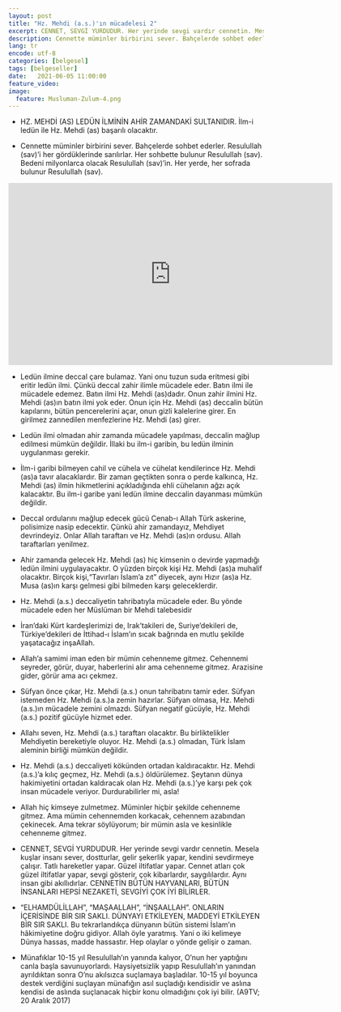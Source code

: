 ```yaml
---
layout: post
title: "Hz. Mehdi (a.s.)'ın mücadelesi 2"
excerpt: CENNET, SEVGİ YURDUDUR. Her yerinde sevgi vardır cennetin. Mesela kuşlar insanı sever, dostturlar, gelir şekerlik yapar, kendini sevdirmeye çalışır.
description: Cennette müminler birbirini sever. Bahçelerde sohbet ederler. Resulullah (sav)’i her gördüklerinde sarılırlar.
lang: tr
encode: utf-8
categories: [belgesel]
tags: [belgeseller]
date:   2021-06-05 11:00:00
feature_video: 
image:
  feature: Musluman-Zulum-4.png
---
```


- HZ. MEHDİ (AS) LEDÜN İLMİNİN AHİR ZAMANDAKİ SULTANIDIR. İlm-i ledün ile Hz. Mehdi (as) başarılı olacaktır.

- Cennette müminler birbirini sever. Bahçelerde sohbet ederler. Resulullah (sav)’i her gördüklerinde sarılırlar. Her sohbette bulunur Resulullah (sav). Bedeni milyonlarca olacak Resulullah (sav)’in. Her yerde, her sofrada bulunur Resulullah (sav).

<div class="responsive-wrap">
<iframe src="https://e.pcloud.link/publink/show?code=XZ9i2VZa9VKkHk6yTj7HXwsNnuY3HBLBXu7" scrolling="no" frameborder="0" width="640" height="360" allowfullscreen="true" webkitallowfullscreen="true" mozallowfullscreen="true"></iframe>
</div>

- Ledün ilmine deccal çare bulamaz. Yani onu tuzun suda eritmesi gibi eritir ledün ilmi. Çünkü deccal zahir ilimle mücadele eder. Batın ilmi ile mücadele edemez. Batın ilmi Hz. Mehdi (as)dadır. Onun zahir ilmini Hz. Mehdi (as)ın batın ilmi yok eder. Onun için Hz. Mehdi (as) deccalin bütün kapılarını, bütün pencerelerini açar, onun gizli kalelerine girer. En girilmez zannedilen menfezlerine Hz. Mehdi (as) girer.

- Ledün ilmi olmadan ahir zamanda mücadele yapılması, deccalin mağlup edilmesi mümkün değildir. İllaki bu ilm-i garibin, bu ledün ilminin uygulanması gerekir.

- İlm-i garibi bilmeyen cahil ve cühela ve cühelat kendilerince Hz. Mehdi (as)a tavır alacaklardır. Bir zaman geçtikten sonra o perde kalkınca, Hz. Mehdi (as) ilmin hikmetlerini açıkladığında ehli cühelanın ağzı açık kalacaktır. Bu ilm-i garibe yani ledün ilmine deccalin dayanması mümkün değildir.

- Deccal ordularını mağlup edecek gücü Cenab-ı Allah Türk askerine, polisimize nasip edecektir. Çünkü ahir zamandayız, Mehdiyet devrindeyiz. Onlar Allah taraftarı ve Hz. Mehdi (as)ın ordusu. Allah taraftarları yenilmez.

- Ahir zamanda gelecek Hz. Mehdi (as) hiç kimsenin o devirde yapmadığı ledün ilmini uygulayacaktır. O yüzden birçok kişi Hz. Mehdi (as)a muhalif olacaktır. Birçok kişi,“Tavırları İslam’a zıt” diyecek, aynı Hızır (as)a Hz. Musa (as)ın karşı gelmesi gibi bilmeden karşı geleceklerdir.

- Hz. Mehdi (a.s.) deccaliyetin tahribatıyla mücadele eder. Bu yönde mücadele eden her Müslüman bir Mehdi talebesidir

- İran’daki Kürt kardeşlerimizi de, Irak’takileri de, Suriye’dekileri de, Türkiye’dekileri de İttihad-ı İslam’ın sıcak bağrında en mutlu şekilde yaşatacağız inşaAllah.

- Allah’a samimi iman eden bir mümin cehenneme gitmez. Cehennemi seyreder, görür, duyar, haberlerini alır ama cehenneme gitmez. Arazisine gider, görür ama acı çekmez.

- Süfyan önce çıkar, Hz. Mehdi (a.s.) onun tahribatını tamir eder. Süfyan istemeden Hz. Mehdi (a.s.)a zemin hazırlar. Süfyan olmasa, Hz. Mehdi (a.s.)ın mücadele zemini olmazdı. Süfyan negatif gücüyle, Hz. Mehdi (a.s.) pozitif gücüyle hizmet eder.

- Allahı seven, Hz. Mehdi (a.s.) taraftarı olacaktır. Bu birliktelikler Mehdiyetin bereketiyle oluyor. Hz. Mehdi (a.s.) olmadan, Türk İslam aleminin birliği mümkün değildir.

- Hz. Mehdi (a.s.) deccaliyeti kökünden ortadan kaldıracaktır. Hz. Mehdi (a.s.)’a kılıç geçmez, Hz. Mehdi (a.s.) öldürülemez. Şeytanın dünya hakimiyetini ortadan kaldıracak olan Hz. Mehdi (a.s.)’ye karşı pek çok insan mücadele veriyor. Durdurabilirler mi, asla!

- Allah hiç kimseye zulmetmez. Müminler hiçbir şekilde cehenneme gitmez. Ama mümin cehennemden korkacak, cehennem azabından çekinecek. Ama tekrar söylüyorum; bir mümin asla ve kesinlikle cehenneme gitmez.

- CENNET, SEVGİ YURDUDUR. Her yerinde sevgi vardır cennetin. Mesela kuşlar insanı sever, dostturlar, gelir şekerlik yapar, kendini sevdirmeye çalışır. Tatlı hareketler yapar. Güzel iltifatlar yapar. Cennet atları çok güzel iltifatlar yapar, sevgi gösterir, çok kibarlardır, saygılılardır. Aynı insan gibi akıllıdırlar. CENNETİN BÜTÜN HAYVANLARI, BÜTÜN İNSANLARI HEPSİ NEZAKETİ, SEVGİYİ ÇOK İYİ BİLİRLER.

- “ELHAMDÜLİLLAH”, “MAŞAALLAH”, “İNŞAALLAH”. ONLARIN İÇERİSİNDE BİR SIR SAKLI. DÜNYAYI ETKİLEYEN, MADDEYİ ETKİLEYEN BİR SIR SAKLI. Bu tekrarlandıkça dünyanın bütün sistemi İslam’ın hâkimiyetine doğru gidiyor. Allah öyle yaratmış. Yani o iki kelimeye Dünya hassas, madde hassastır. Hep olaylar o yönde gelişir o zaman.

- Münafıklar 10-15 yıl Resulullah’ın yanında kalıyor, O’nun her yaptığını canla başla savunuyorlardı. Haysiyetsizlik yapıp Resulullah’ın yanından ayrıldıktan sonra O’nu akılsızca suçlamaya başladılar. 10-15 yıl boyunca destek verdiğini suçlayan münafığın asıl suçladığı kendisidir ve aslına kendisi de aslında suçlanacak hiçbir konu olmadığını çok iyi bilir. (A9TV; 20 Aralık 2017)
